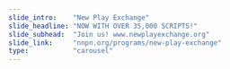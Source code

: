 ```yaml
---
slide_intro:    "New Play Exchange"
slide_headline: "NOW WITH OVER 35,000 SCRIPTS!"
slide_subhead:  "Join us! www.newplayexchange.org"
slide_link:     "nnpn.org/programs/new-play-exchange"
type:           "carousel"
---
```

